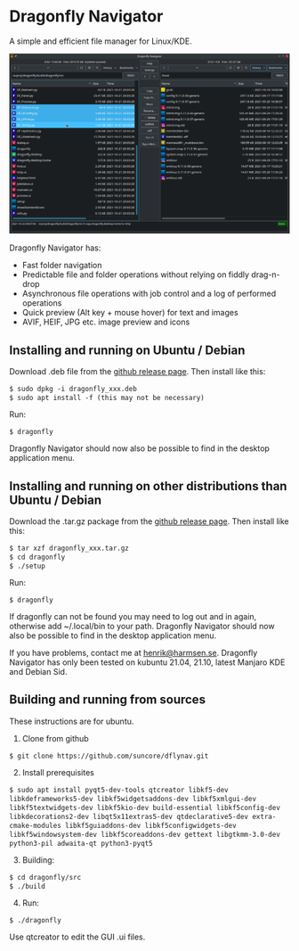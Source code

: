 # Dragonfly Navigator
A simple and efficient file manager for Linux/KDE.

![Screen shot](images/screenshot.png)

Dragonfly Navigator has:

- Fast folder navigation
- Predictable file and folder operations without relying on fiddly drag-n-drop
- Asynchronous file operations with job control and a log of performed operations
- Quick preview (Alt key + mouse hover) for text and images
- AVIF, HEIF, JPG etc. image preview and icons

## Installing and running on Ubuntu / Debian
Download .deb file from the [github release page](https://github.com/suncore/dflynav/releases). Then install like this:
```
$ sudo dpkg -i dragonfly_xxx.deb
$ sudo apt install -f (this may not be necessary)
```
Run:
```
$ dragonfly 
```
Dragonfly Navigator should now also be possible to find in the desktop application menu.

## Installing and running on other distributions than Ubuntu / Debian
Download the .tar.gz package from the [github release page](https://github.com/suncore/dflynav/releases). Then install like this:

```
$ tar xzf dragonfly_xxx.tar.gz
$ cd dragonfly
$ ./setup 
```

Run:
```
$ dragonfly 
```
If dragonfly can not be found you may need to log out and in again, otherwise add ~/.local/bin to your path. Dragonfly Navigator should now also be possible to find in the desktop application menu.

If you have problems, contact me at henrik@harmsen.se. Dragonfly Navigator has only been tested on kubuntu 21.04, 21.10, latest Manjaro KDE and Debian Sid.


## Building and running from sources 
These instructions are for ubuntu.
1. Clone from github
```
$ git clone https://github.com/suncore/dflynav.git
```
2. Install prerequisites
```
$ sudo apt install pyqt5-dev-tools qtcreator libkf5-dev libkdeframeworks5-dev libkf5widgetsaddons-dev libkf5xmlgui-dev libkf5textwidgets-dev libkf5kio-dev build-essential libkf5config-dev libkdecorations2-dev libqt5x11extras5-dev qtdeclarative5-dev extra-cmake-modules libkf5guiaddons-dev libkf5configwidgets-dev libkf5windowsystem-dev libkf5coreaddons-dev gettext libgtkmm-3.0-dev python3-pil adwaita-qt python3-pyqt5
```
3. Building:
```
$ cd dragonfly/src
$ ./build
```
4. Run:
```
$ ./dragonfly
```

Use qtcreator to edit the GUI .ui files.

